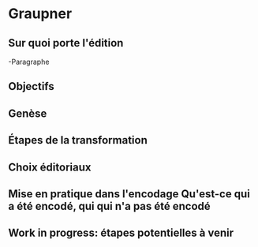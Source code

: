 # Graupner


## Sur quoi porte l'édition
-Paragraphe
## Objectifs
## Genèse
## Étapes de la transformation
## Choix éditoriaux
## Mise en pratique dans l'encodage Qu'est-ce qui a été encodé, qui qui n'a pas été encodé
## Work in progress: étapes potentielles à venir

